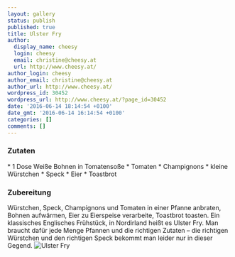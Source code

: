 ```yaml
---
layout: gallery
status: publish
published: true
title: Ulster Fry
author:
  display_name: cheesy
  login: cheesy
  email: christine@cheesy.at
  url: http://www.cheesy.at/
author_login: cheesy
author_email: christine@cheesy.at
author_url: http://www.cheesy.at/
wordpress_id: 30452
wordpress_url: http://www.cheesy.at/?page_id=30452
date: '2016-06-14 18:14:54 +0100'
date_gmt: '2016-06-14 16:14:54 +0100'
categories: []
comments: []
---
```

### Zutaten
\* 1 Dose Weiße Bohnen in Tomatensoße
\* Tomaten
\* Champignons
\* kleine Würstchen
\* Speck
\* Eier
\* Toastbrot
### Zubereitung
Würstchen, Speck, Champignons und Tomaten in einer Pfanne anbraten, Bohnen aufwärmen, Eier zu Eierspeise verarbeite, Toastbrot toasten. Ein klassisches Englisches Frühstück, in Nordirland heißt es Ulster Fry. Man braucht dafür jede Menge Pfannen und die richtigen Zutaten – die richtigen Würstchen und den richtigen Speck bekommt man leider nur in dieser Gegend.
![Ulster Fry](http://www.cheesy.at/wp-content/uploads/Ulster-Fry.jpg)
